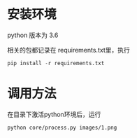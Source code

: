 # 安装环境
python 版本为 3.6

相关的包都记录在 requirements.txt里，执行
```python
pip install -r requirements.txt
```

# 调用方法
在目录下激活python环境后，运行
```shell
python core/process.py images/1.png
```